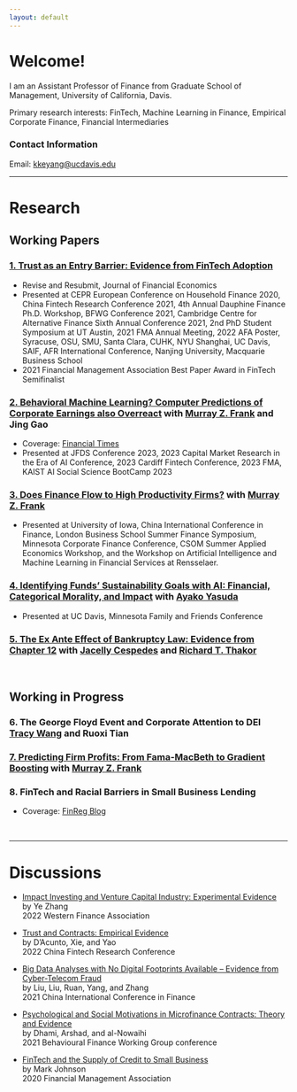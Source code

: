 ```yaml
---
layout: default
---
```




# Welcome! 

I am an Assistant Professor of Finance from Graduate School of Management, University of California, Davis.

Primary research interests: FinTech, Machine Learning in Finance, Empirical Corporate Finance, Financial Intermediaries

### Contact Information

Email: <kkeyang@ucdavis.edu>

---

# Research


## Working Papers

### [1. Trust as an Entry Barrier: Evidence from FinTech Adoption](https://papers.ssrn.com/sol3/papers.cfm?abstract_id=3761468)
*   Revise and Resubmit, Journal of Financial Economics
*   Presented at CEPR European Conference on Household Finance 2020, China Fintech Research Conference 2021, 4th Annual Dauphine Finance Ph.D. Workshop, BFWG Conference 2021, Cambridge Centre for Alternative Finance Sixth Annual Conference 2021, 2nd PhD Student Symposium at UT Austin, 2021 FMA Annual Meeting, 2022 AFA Poster, Syracuse, OSU, SMU, Santa Clara, CUHK, NYU Shanghai, UC Davis, SAIF, AFR International Conference, Nanjing University, Macquarie Business School
*   2021 Financial Management Association Best Paper Award in FinTech Semifinalist 

### [2. Behavioral Machine Learning? Computer Predictions of Corporate Earnings also Overreact]([https://papers.ssrn.com/sol3/papers.cfm?abstract_id=3919194](https://papers.ssrn.com/sol3/papers.cfm?abstract_id=4395903)) with [Murray Z. Frank](https://mzfrank.github.io/myweb/) and Jing Gao
*   Coverage: [Financial Times](https://www.ft.com/content/fc193b67-7469-4de8-a129-edfcdf4143e0)
*   Presented at JFDS Conference 2023, 2023 Capital Market Research in the Era of AI Conference, 2023 Cardiff Fintech Conference, 2023 FMA, KAIST AI Social Science BootCamp 2023

### [3. Does Finance Flow to High Productivity Firms?](https://papers.ssrn.com/sol3/papers.cfm?abstract_id=3295140) with [Murray Z. Frank](https://mzfrank.github.io/myweb/)
*   Presented at University of Iowa, China International Conference in Finance, London Business School Summer Finance Symposium, Minnesota Corporate Finance Conference, CSOM Summer Applied Economics Workshop, and the Workshop on Artificial Intelligence and Machine Learning in Financial Services at Rensselaer. 

### [4. Identifying Funds’ Sustainability Goals with AI: Financial, Categorical Morality, and Impact](https://papers.ssrn.com/sol3/papers.cfm?abstract_id=4637264) with [Ayako Yasuda](http://www.ayakoyasuda.com/) 
*   Presented at UC Davis, Minnesota Family and Friends Conference

### [5. The Ex Ante Effect of Bankruptcy Law: Evidence from Chapter 12](https://papers.ssrn.com/sol3/papers.cfm?abstract_id=4236600) with [Jacelly Cespedes](https://sites.google.com/site/jacellycespedes/) and [Richard T. Thakor](https://sites.google.com/site/richardthakor/)


<br /> 

## Working in Progress
### 6. The George Floyd Event and Corporate Attention to DEI [Tracy Wang](https://tracyyuewang.wordpress.com/) and Ruoxi Tian

### [7. Predicting Firm Profits: From Fama-MacBeth to Gradient Boosting](https://papers.ssrn.com/sol3/papers.cfm?abstract_id=3919194) with [Murray Z. Frank](https://mzfrank.github.io/myweb/) 

### 8. FinTech and Racial Barriers in Small Business Lending 
*   Coverage: [FinReg Blog](https://sites.law.duke.edu/thefinregblog/2022/03/16/fintech-and-racial-barriers-in-small-business-lending/)


<br />


---

# Discussions 
*   [Impact Investing and Venture Capital Industry: Experimental Evidence](./discussions/Discussion_Zhang_ESG_and_VC_byKeerYANG.pdf)<br/>
    by Ye Zhang <br/>
    2022 Western Finance Association
    
*   [Trust and Contracts: Empirical Evidence](./discussions/Discussion_DAcuntoetal_TrustContracts_byKeerYANG.pdf)<br/>
    by D’Acunto, Xie, and Yao <br/>
    2022 China Fintech Research Conference

*   [Big Data Analyses with No Digital Footprints Available – Evidence from Cyber-Telecom Fraud](./discussions/Discussion_Liuetal_DigitalFootprints_byKeerYANG.pdf)<br/>
    by Liu, Liu, Ruan, Yang, and Zhang <br/>
    2021 China International Conference in Finance

*   [Psychological and Social Motivations in Microfinance Contracts: Theory and Evidence](./discussions/Discussion_Dhamietal_MicrofinanceContracts_byKeerYANG.pdf)<br/>
    by Dhami, Arshad, and al-Nowaihi<br/>
    2021 Behavioural Finance Working Group conference

*   [FinTech and the Supply of Credit to Small Business](./discussions/Discussion_MarkJohnson2020_FinTech_byKeerYANG.pdf)<br/>
    by Mark Johnson<br/>
    2020 Financial Management Association  


